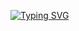 [![Typing SVG](https://readme-typing-svg.herokuapp.com?font=sans&color=%23F778B3&size=16&duration=3000&lines=Hey+there%2C+I'm+Elizabeth;A+Web+Developer+(Frontend);From+Lagos+Nigeria+%F0%9F%87%B3%F0%9F%87%AC;%F0%9F%8C%B1+Currently+learning+Javascript+animations+and+NextJS;Pronouns%3A+She%2FHer+%F0%9F%91%A9%F0%9F%8F%BE%E2%80%8D%F0%9F%92%BB)](https://git.io/typing-svg)

<!--
**Lezette/Lezette** is a ✨ _special_ ✨ repository because its `README.md` (this file) appears on your GitHub profile.

Here are some ideas to get you started:

## I am currently learning  and I'm looking to 
- 🔭 I’m currently working on ...
- 🤔 I’m looking for help with ...
- 💬 Ask me about ...
- 📫 How to reach me: ...
 😄 Pronouns: She/Her
- ⚡ Fun fact: ...
-->
